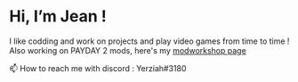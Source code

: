 # Hi, I’m Jean !
I like codding and work on projects and play video games from time to time !  
Also working on PAYDAY 2 mods, here's my [modworkshop page](https://modworkshop.net/user/94721)

📫 How to reach me with discord : Yerziah#3180
